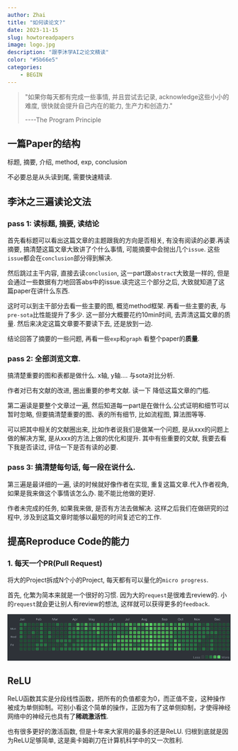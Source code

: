 ```yaml
---
author: Zhai
title: "如何读论文?"
date: 2023-11-15
slug: howtoreadpapers
image: logo.jpg
description: "跟李沐学AI之论文精读"
color: "#5b66e5"
categories:
    - BEGIN
---
```

> "如果你每天都有完成一些事情, 并且尝试去记录, acknowledge这些小小的难度, 很快就会提升自己内在的能力, 生产力和创造力."
> 
> ----The Program Principle

## 一篇Paper的结构
标题, 摘要, 介绍, method, exp, conclusion

不必要总是从头读到尾, 需要快速精读.

## 李沐之三遍读论文法

### pass 1: 读标题, 摘要, 读结论

首先看标题可以看出这篇文章的主题跟我的方向是否相关, 有没有阅读的必要.再读摘要, 搞清楚这篇文章大致讲了个什么事情, 可能摘要中会抛出几个`issue`. 这些`issue`都会在`conclusion`部分得到解决.

然后跳过主干内容, 直接去读`conclusion`, 这一part跟`abstract`大致是一样的, 但是会通过一些数据有力地回答abs中的issue.读完这三个部分之后, 大致就知道了这篇paper在讲什么东西.

这时可以到主干部分去看一些主要的图, 概览method框架. 再看一些主要的表, 与`pre-sota`比性能提升了多少.
这一部分大概要花约10min时间, 去弄清这篇文章的质量. 然后来决定这篇文章要不要读下去, 还是放到一边.

结论回答了摘要的一些问题, 再看一些`exp`和`graph` 看整个paper的**质量**.

### pass 2: 全部浏览文章.

搞清楚重要的图和表都是做什么. x轴, y轴.... 与sota对比分析.

作者对已有文献的改进, 圈出重要的参考文献. 读一下 降低这篇文章的门槛.

第二遍读是要整个文章过一遍, 然后知道每一part是在做什么.公式证明和细节可以暂时忽略, 但要搞清楚重要的图、表的所有细节, 比如流程图, 算法图等等.

可以把其中相关的文献圈出来, 比如作者说我们是做某一个问题, 是从xxx的问题上做的解决方案, 是从xxx的方法上做的优化和提升. 其中有些重要的文献, 我要去看下我是否读过, 评估一下是否有读的必要.

### pass 3: 搞清楚每句话, 每一段在说什么.

第三遍是最详细的一遍, 读的时候就好像作者在实现, 重复这篇文章.代入作者视角, 如果是我来做这个事情该怎么办. 能不能比他做的更好.

作者未完成的任务, 如果我来做, 是否有方法去做解决. 这样之后我们在做研究的过程中, 涉及到这篇文章时能够以最短的时间复述它的工作.

## 提高Reproduce Code的能力

### 1. 每天一个PR(Pull Request)

将大的Project拆成N个小的Project, 每天都有可以量化的`micro progress`.

首先, 化繁为简本来就是一个很好的习惯. 因为大的`request`是很难去review的. 小的`request`就会更让别人有review的想法, 这样就可以获得更多的`feedback`. 

<img src='output.png'>





## ReLU

ReLU函数其实是分段线性函数，把所有的负值都变为0，而正值不变，这种操作被成为单侧抑制。可别小看这个简单的操作，正因为有了这单侧抑制，才使得神经网络中的神经元也具有了**稀疏激活性**.

也有很多更好的激活函数, 但是十年来大家用的最多的还是ReLU. 归根到底就是因为ReLU足够简单, 这是奥卡姆剃刀在计算机科学中的又一次胜利.
